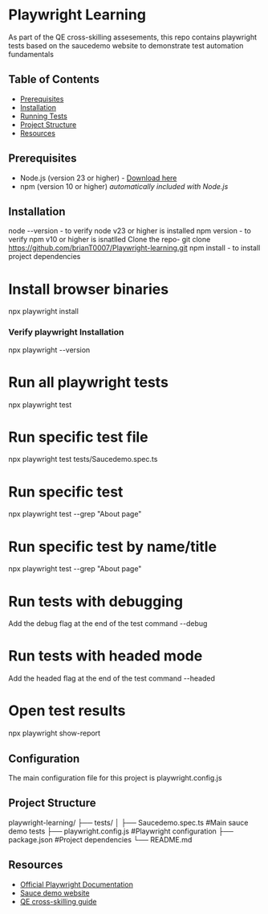 # Playwright Learning

As part of the QE cross-skilling assesements, this repo contains playwright tests based on the saucedemo website to demonstrate test automation fundamentals

## Table of Contents
- [Prerequisites](#prerequisites)
- [Installation](#installation)
- [Running Tests](#running-tests)
- [Project Structure](#project-structure)
- [Resources](#resources)

## Prerequisites

- Node.js (version 23 or higher) - [Download here](https://nodejs.org/)
- npm (version 10 or higher) *automatically included with Node.js*

## Installation

node --version - to verify node v23 or higher is installed
npm version - to verify npm v10 or higher is isnatlled
Clone the repo- git clone https://github.com/brianT0007/Playwright-learning.git
npm install - to install project dependencies 


# Install browser binaries
npx playwright install

### Verify playwright Installation

npx playwright --version

# Run all playwright tests
npx playwright test

# Run specific test file
npx playwright test tests/Saucedemo.spec.ts

# Run specific test 
npx playwright test --grep "About page"

# Run specific test by name/title
npx playwright test --grep "About page"

# Run tests with debugging
Add the debug flag at the end of the test command --debug

# Run tests with headed mode
Add the headed flag at the end of the test command --headed

# Open test results
npx playwright show-report


## Configuration

The main configuration file for this project is playwright.config.js


## Project Structure

playwright-learning/
├── tests/
│   ├── Saucedemo.spec.ts #Main sauce demo tests
├── playwright.config.js #Playwright configuration
├── package.json #Project dependencies
└── README.md

## Resources

- [Official Playwright Documentation](https://playwright.dev/)
- [Sauce demo website](https://www.saucedemo.com/)
- [QE cross-skilling guide](https://www.saucedemo.com/)

